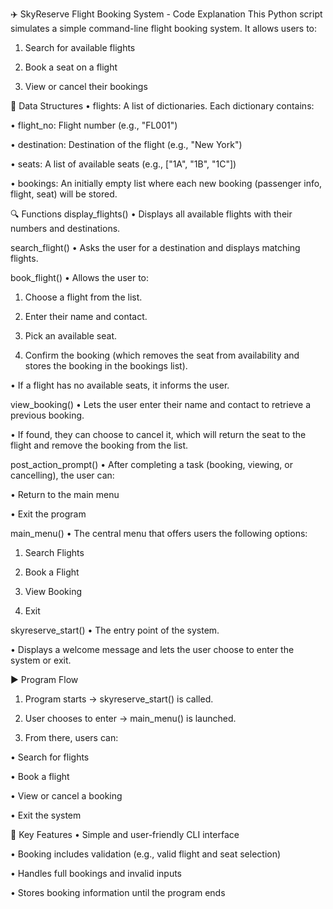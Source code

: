 ✈️ SkyReserve Flight Booking System - Code Explanation
This Python script simulates a simple command-line flight booking system. It allows users to:

1. Search for available flights

2. Book a seat on a flight

3. View or cancel their bookings

📁 Data Structures
• flights: A list of dictionaries. Each dictionary contains:

• flight_no: Flight number (e.g., "FL001")

• destination: Destination of the flight (e.g., "New York")

• seats: A list of available seats (e.g., ["1A", "1B", "1C"])

• bookings: An initially empty list where each new booking (passenger info, flight, seat) will be stored.

🔍 Functions
display_flights()
• Displays all available flights with their numbers and destinations.

search_flight()
• Asks the user for a destination and displays matching flights.

book_flight()
• Allows the user to:

1. Choose a flight from the list.

2. Enter their name and contact.

3. Pick an available seat.

4. Confirm the booking (which removes the seat from availability and stores the booking in the bookings list).

• If a flight has no available seats, it informs the user.

view_booking()
• Lets the user enter their name and contact to retrieve a previous booking.

• If found, they can choose to cancel it, which will return the seat to the flight and remove the booking from the list.

post_action_prompt()
• After completing a task (booking, viewing, or cancelling), the user can:

• Return to the main menu

• Exit the program

main_menu()
• The central menu that offers users the following options:

1. Search Flights

2. Book a Flight

3. View Booking

4. Exit

skyreserve_start()
• The entry point of the system.

• Displays a welcome message and lets the user choose to enter the system or exit.

▶️ Program Flow
1. Program starts → skyreserve_start() is called.

2. User chooses to enter → main_menu() is launched.

3. From there, users can:

• Search for flights

• Book a flight

• View or cancel a booking

• Exit the system

🧠 Key Features
• Simple and user-friendly CLI interface

• Booking includes validation (e.g., valid flight and seat selection)

• Handles full bookings and invalid inputs

• Stores booking information until the program ends


